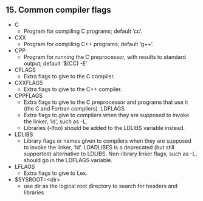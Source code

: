 ## 15. Common compiler flags

* C
    * Program for compiling C programs; default ‘cc’.
* CXX
    * Program for compiling C++ programs; default ‘g++’.
* CPP
    * Program for running the C preprocessor, with results to standard output; default ‘$(CC) -E’
* CFLAGS
    * Extra flags to give to the C compiler.
* CXXFLAGS
    * Extra flags to give to the C++ compiler.
* CPPFLAGS
    * Extra flags to give to the C preprocessor and programs that use it (the C and Fortran compilers).
LDFLAGS
    * Extra flags to give to compilers when they are supposed to invoke the linker, ‘ld’, such as -L.
    * Libraries (-lfoo) should be added to the LDLIBS variable instead.
* LDLIBS
    * Library flags or names given to compilers when they are supposed to invoke the linker, ‘ld’. LOADLIBES is a deprecated (but still supported) alternative to LDLIBS. Non-library linker flags, such as -L, should go in the LDFLAGS variable.
* LFLAGS
    * Extra flags to give to Lex.
* $SYSROOT=\<dir\>
    * use dir as the logical root directory to search for headers and libraries
